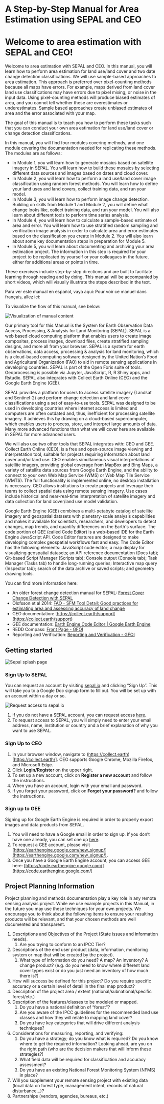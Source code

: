  A Step-by-Step Manual for Area Estimation using SEPAL and CEO
 ========================

 # Welcome to area estimation with SEPAL and CEO!

 Welcome to area estimation with SEPAL and CEO. In this manual, you will learn how to perform area estimation for land use/land cover and two date change detection classifications. We will use sample-based approaches to area estimation. This approach is preferred over pixel-counting methods because all maps have errors. For example, maps derived from land cover land use classifications may have errors due to pixel mixing, or noise in the input data. Using pixel-counting methods will produce biased estimates of area, and you cannot tell whether these are overestimates or underestimates. Sample based approaches create unbiased estimates of area and the error associated with your map.

 The goal of this manual is to teach you how to perform these tasks such that you can conduct your own area estimation for land use/land cover or change detection classifications.

 In this manual, you will find four modules covering methods, and one module covering the documentation needed for replicating these methods. The modules are as follows:

 * In Module 1, you will learn how to generate mosaics based on satellite imagery in SEPAL. You will learn how to build these mosaics by selecting different data sources and images based on dates and cloud cover.
 * In Module 2, you will learn how to perform a land use/land cover image classification using random forest methods. You will learn how to define your land uses and land covers, collect training data, and run your model.
 * In Module 3, you will learn how to perform image change detection. Building on skills from Module 1 and Module 2, you will define what change looks like, collect training data, and run your model. You will also learn about different tools to perform time series analysis.
 * In Module 4, you will learn how to calculate a sample-based estimate of area and error. You will learn how to use stratified random sampling and verification image analysis in order to calculate area and error estimates based on the classification you create in Module 2. You will also learn about some key documentation steps in preparation for Module 5.
 * In Module 5, you will learn about documenting and archiving your area estimation project. The information in this step is required for your project to be replicated by yourself or your colleagues in the future, either for additional areas or points in time.

 These exercises include step-by-step directions and are built to facilitate learning through reading and by doing. This manual will be accompanied by short videos, which will visually illustrate the steps described in the text.

 Para ver este manual en español, vaya aquí:
 Pour voir ce manuel dans français, allez ici:

 To visualize the flow of this manual, see below:

 ![Visualization of manual content](images/manual_content.JPG)

 Our primary tool for this Manual is the System for Earth Observation Data Access, Processing, & Analysis for Land Monitoring (SEPAL). SEPAL is a web based cloud computing platform that enables users to create image composites, process images, download files, create stratified sampling designs, and more all from your browser. SEPAL is a system for earth observations, data access, processing & analysis for land monitoring, which is a cloud-based computing software designed by the United Nation’s Food and Agricultural Organization (FAO) to aid in remote sensing applications in developing countries. SEPAL is part of the Open Foris suite of tools. Geoprocessing is possible via Jupyter, JavaScript, R, R Shiny apps, and Rstudio. SEPAL also integrates with Collect Earth Online (CEO) and the Google Earth Engine (GEE).

 SEPAL provides a platform for users to access satellite imagery (Landsat and Sentinel-2) and perform change detection and land cover classifications using a set of easy-to-use tools. SEPAL was designed to be used in developing countries where internet access is limited and computers are often outdated and, thus, inefficient for processing satellite imagery. It achieves this by drawing on a cloud-based supercomputer, which enables users to process, store, and interpret large amounts of data. Many more advanced functions than what we will cover here are available in SEPAL for more advanced users.

 We will also use two other tools that SEPAL integrates with: CEO and GEE. Collect Earth Online (CEO), is a free and open-source image viewing and interpretation tool, suitable for projects requiring information about land cover and/or land use. CEO enables simultaneous visual interpretations of satellite imagery, providing global coverage from MapBox and Bing Maps, a variety of satellite data sources from Google Earth Engine, and the ability to connect to your own Web Map Service (WMS) or Web Map Tile Service (WMTS). The full functionality is implemented online, no desktop installation is necessary. CEO allows institutions to create projects and leverage their teams to collect spatial data using remote sensing imagery. Use cases include historical and near-real-time interpretation of satellite imagery and data collection for land cover/land use model validation.

 Google Earth Engine (GEE) combines a multi-petabyte catalog of satellite imagery and geospatial datasets with planetary-scale analysis capabilities and makes it available for scientists, researchers, and developers to detect changes, map trends, and quantify differences on the Earth's surface. The code portion of GEE (called Code Editor) is a web-based IDE for the Earth Engine JavaScript API. Code Editor features are designed to make developing complex geospatial workflows fast and easy. The Code Editor has the following elements: JavaScript code editor; a map display for visualizing geospatial datasets; an API reference documentation (Docs tab); Git-based Script Manager (Scripts tab); Console output (Console tab); Task Manager (Tasks tab) to handle long-running queries; Interactive map query (Inspector tab); search of the data archive or saved scripts; and geometry drawing tools.

 You can find more information here:

 * An older forest change detection manual for SEPAL: [Forest Cover Change Detection with SEPAL](https://drive.google.com/file/d/1kPE2wFNDqNpXycqTJfNUtZf9iWsQHcab/view?usp=sharing)
 * Olofsson et al 2014: [FAO - SFM Tool Detail: Good practices for estimating area and assessing accuracy of land change](http://www.fao.org/sustainable-forest-management/toolbox/tools/tool-detail/en/c/411863/)
 * CEO documentation: [https://collect.earth/support](https://collect.earth/support)
 * GEE documentation: [ Earth Engine Code Editor | Google Earth Engine](https://developers.google.com/earth-engine/guides/playground)
 * REDD Compass: [Front Page - GFOI](https://reddcompass.org/frontpage)
 * Reporting and Verification: [Reporting and Verification - GFOI](https://reddcompass.org/reporting-verification)



 ## Getting started

 ![Sepal splash page](images/sepal_splash_page.JPG)

 ### Sign Up to SEPAL

 You can request an account by visiting [sepal.io](sepal.io) and clicking “Sign Up”. This will take you to a Google Doc signup form to fill out. You will be set up with an account within a day or so.

 ![Request access to sepal.io](images/request_sepal.JPG)

 1. If you do not have a SEPAL account, you can request access [here](http://tinyurl.com/fao-sepal ).
 2. To request access to SEPAL, you will simply need to enter your email address, name, institution or country and a brief explanation of why you want to use SEPAL.

 ### Sign Up to CEO

 1. In your browser window, navigate to (https://collect.earth)[https://collect.earth/]. CEO supports Google Chrome, Mozilla Firefox, and Microsoft Edge.
 2. Click **Login/Register** on the upper right.
 3. To set up a new account, click on **Register a new account** and follow the instructions.
 4. When you have an account, login with your email and password.
 5. If you forget your password, click on **Forgot your password?** and follow the instructions.

 ### Sign up to GEE

 Signing up for Google Earth Engine is required in order to properly export images and data products from SEPAL.

 1. You will need to have a Google email in order to sign up. If you don’t have one already, you can set one up [here](http://mail.google.com/mail/signup).
 2. To request a GEE account, please visit [https://earthengine.google.com/new_signup/](https://earthengine.google.com/new_signup/).
 3. Once you have a Google Earth Engine account, you can access GEE here: [https://code.earthengine.google.com/](https://code.earthengine.google.com/)

 ## Project Planning Information

 Project planning and methods documentation play a key role in any remote sensing analysis project. While we use example projects in this Manual, in the future you may use these techniques for your own projects. We encourage you to think about the following items to ensure your resulting products will be relevant, and that your chosen methods are well documented and transparent.

 1. Descriptions and Objectives of the Project (State issues and information needs).
 	1. Are you trying to conform to an IPCC Tier?
 2. Descriptions of the end user product (data, information, monitoring system or map that will be created by the project).
 	1. What type of information do you need? A map? An inventory? A change product? (e.g. do you need to know where different land cover types exist or do you just need an inventory of how much there is?)
 3. How will success be defined for this project? Do you require specific accuracy or a certain level of detail in the final map product?
 4. Description of the project area / extent (national/subnational/specific forest/etc.)
 5. Description of the features/classes to be modeled or mapped.
 	1. Do you have a national definition of “forest”?
 	1. Are you aware of the IPCC guidelines for the recommended land use classes and how they will relate to mapping land cover?
 	1. Do you have key categories that will drive different analysis techniques?
 6. Considerations for measuring, reporting, and verifying:
 	1. Do you have a strategy; do you know what is required? Do you know where to get the required information? Looking ahead, are you on the right path (who are the decision makers that will inform these strategies?)
 	1. What field data will be required for classification and accuracy assessment?
 	1. Do you have an existing National Forest Monitoring System (NFMS) in place?
 7. Will you supplement your remote sensing project with existing data (local data on forest type, management intent, records of natural disturbance…)?
 8. Partnerships (vendors, agencies, bureaus, etc.)

